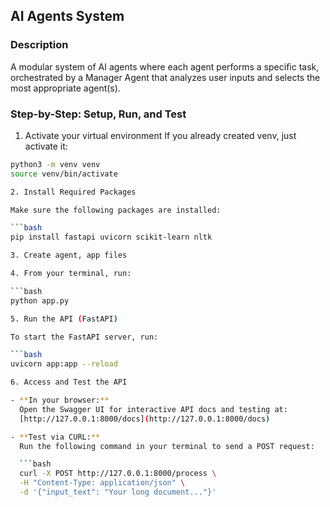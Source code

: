 ## AI Agents System

### Description
A modular system of AI agents where each agent performs a specific task, orchestrated by a Manager Agent that analyzes user inputs and selects the most appropriate agent(s).

### Step-by-Step: Setup, Run, and Test
1. Activate your virtual environment
If you already created venv, just activate it:

```bash
python3 -m venv venv
source venv/bin/activate

2. Install Required Packages

Make sure the following packages are installed:

```bash
pip install fastapi uvicorn scikit-learn nltk

3. Create agent, app files

4. From your terminal, run:

```bash
python app.py

5. Run the API (FastAPI)

To start the FastAPI server, run:

```bash
uvicorn app:app --reload

6. Access and Test the API

- **In your browser:**  
  Open the Swagger UI for interactive API docs and testing at:  
  [http://127.0.0.1:8000/docs](http://127.0.0.1:8000/docs)

- **Test via CURL:**  
  Run the following command in your terminal to send a POST request:

  ```bash
  curl -X POST http://127.0.0.1:8000/process \
  -H "Content-Type: application/json" \
  -d '{"input_text": "Your long document..."}'

